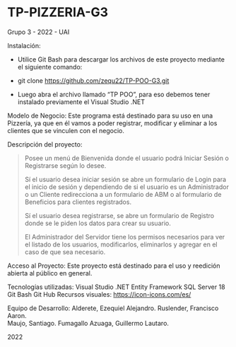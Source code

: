 # TP-PIZZERIA-G3
Grupo 3 - 2022 - UAI

Instalación:
- Utilice Git Bash para descargar los archivos de este proyecto mediante el siguiente comando:
* git clone https://github.com/zequ22/TP-POO-G3.git
- Luego abra el archivo llamado “TP POO”, para eso debemos tener instalado previamente el Visual Studio .NET

Modelo de Negocio:
Este programa está destinado para su uso en una Pizzería, ya que en él vamos a poder registrar, modificar y eliminar a los clientes que se vinculen con el negocio.

Descripción del proyecto:
> Posee un menú de Bienvenida donde el usuario podrá Iniciar Sesión o Registrarse según lo desee.
> 
> Sí el usuario desea iniciar sesión se abre un formulario de Login para el inicio de sesión y dependiendo de si el usuario es un Administrador o un Cliente redirecciona a un formulario de ABM o al formulario de Beneficios para clientes registrados.
> 
> Sí el usuario desea registrarse, se abre un formulario de Registro donde se le piden los datos para crear su usuario.
> 
> El Administrador del Servidor tiene los permisos necesarios para ver el listado de los usuarios, modificarlos, eliminarlos y agregar en el caso de que sea necesario.

Acceso al Proyecto:
Este proyecto está destinado para el uso y reedición abierta al público en general.

Tecnologías utilizadas:
Visual Studio .NET
Entity Framework
SQL Server 18
Git Bash
Git Hub
Recursos visuales:
https://icon-icons.com/es/

Equipo de Desarrollo:
Alderete, Ezequiel Alejandro.
Ruslender, Francisco Aaron.  
Maujo, Santiago. 
Fumagallo Azuaga, Guillermo Lautaro.

2022
